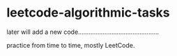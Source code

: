 # leetcode-algorithmic-tasks

later will add a new code..............................................

practice from time to time,
mostly LeetCode.


